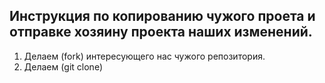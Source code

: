 ## Инструкция по копированию чужого проета и отправке хозяину проекта наших изменений.

1. Делаем (fork) интересующего нас чужого репозитория.
2. Делаем (git clone) 